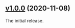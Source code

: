 ## [v1.0.0](https://github.com/illandril/FoundryVTT-inventory-storter/releases/tag/v1.0.0) (2020-11-08)
The initial release.
